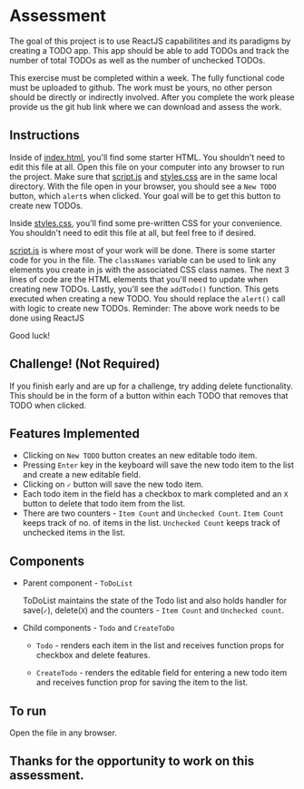 # Assessment

The goal of this project is to use ReactJS capabilitites and its paradigms by creating a TODO app. This app should be able to add TODOs and track the number of total TODOs as well as the number of unchecked TODOs.

This exercise must be completed within a week. The fully functional code must be uploaded to github. The work must be yours, no other person should be directly or indirectly involved.  After you complete the work please provide us the git hub link where we can download and assess the work.

## Instructions
Inside of [index.html](/index.html), you'll find some starter HTML. You shouldn't need to edit this file at all. Open this file on your computer into any browser to run the project. Make sure that [script.js](/script.js) and [styles.css](/styles.css)
are in the same local directory. With the file open in your browser, you should see a `New TODO` button, which `alert`s when clicked. Your goal will be to get this button to create new TODOs.

Inside [styles.css](/styles.css), you'll find some pre-written CSS for your convenience. You shouldn't need to edit this file at all, but feel free to if desired.

[script.js](/script.js) is where most of your work will be done. There is some starter code for you in the file. The `classNames` variable can be used to link any elements you create in js with the associated CSS class names. The next 3 lines of code are the HTML elements that you'll need to update when creating new
TODOs. Lastly, you'll see the `addTodo()` function. This gets executed when creating a new TODO. You should replace the `alert()` call with logic to create new TODOs.
Reminder: The above work needs to be done using ReactJS


Good luck!

## Challenge! (Not Required)
If you finish early and are up for a challenge, try adding delete functionality. This should be in the form of a button within each TODO that removes that TODO when clicked. 

## Features Implemented

* Clicking on `New TODO` button creates an new editable todo item.
* Pressing `Enter` key in the keyboard will save the new todo item to the list and create a new editable field.
* Clicking on `✓` button will save the new todo item.
* Each todo item in the field has a checkbox to mark completed and an `X` button to delete that todo item from the list.
* There are two counters - `Item Count` and `Unchecked Count`. `Item Count` keeps track of no. of items in the list. `Unchecked Count` keeps track of unchecked items in the list.

## Components
* Parent component - `ToDoList`

    ToDoList maintains the state of the Todo list and also holds handler for save(`✓`), delete(`X`) and the counters - `Item Count` and `Unchecked count`.
* Child components - `Todo` and `CreateToDo`

    * `Todo` - renders each item in the list and receives function props for checkbox and delete features.

    * `CreateTodo` - renders the editable field for entering a new todo item and receives function prop for saving the item to the list.

## To run
Open the file in any browser.






## Thanks for the opportunity to work on this assessment.

